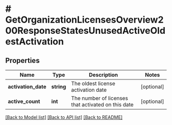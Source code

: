 # # GetOrganizationLicensesOverview200ResponseStatesUnusedActiveOldestActivation

## Properties

Name | Type | Description | Notes
------------ | ------------- | ------------- | -------------
**activation_date** | **string** | The oldest license activation date | [optional]
**active_count** | **int** | The number of licenses that activated on this date | [optional]

[[Back to Model list]](../../README.md#models) [[Back to API list]](../../README.md#endpoints) [[Back to README]](../../README.md)
